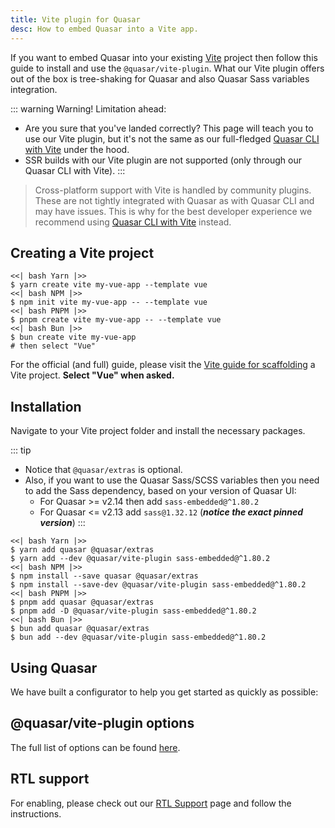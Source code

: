 ```yaml
---
title: Vite plugin for Quasar
desc: How to embed Quasar into a Vite app.
---
```


If you want to embed Quasar into your existing [Vite](https://vitejs.dev) project then follow this guide to install and use the `@quasar/vite-plugin`.
What our Vite plugin offers out of the box is tree-shaking for Quasar and also Quasar Sass variables integration.

::: warning Warning! Limitation ahead:

- Are you sure that you've landed correctly? This page will teach you to use our Vite plugin, but it's not the same as our full-fledged [Quasar CLI with Vite](/start/quasar-cli#installation-project-scaffolding) under the hood.
- SSR builds with our Vite plugin are not supported (only through our Quasar CLI with Vite).
  :::

> Cross-platform support with Vite is handled by community plugins. These are not tightly integrated with Quasar as with Quasar CLI and may have issues. This is why for the best developer experience we recommend using [Quasar CLI with Vite](/start/quasar-cli#installation-project-scaffolding) instead.

## Creating a Vite project

```tabs
<<| bash Yarn |>>
$ yarn create vite my-vue-app --template vue
<<| bash NPM |>>
$ npm init vite my-vue-app -- --template vue
<<| bash PNPM |>>
$ pnpm create vite my-vue-app -- --template vue
<<| bash Bun |>>
$ bun create vite my-vue-app
# then select "Vue"
```

For the official (and full) guide, please visit the [Vite guide for scaffolding](https://vitejs.dev/guide/#scaffolding-your-first-vite-project) a Vite project. **Select "Vue" when asked.**

## Installation

Navigate to your Vite project folder and install the necessary packages.

::: tip

- Notice that `@quasar/extras` is optional.
- Also, if you want to use the Quasar Sass/SCSS variables then you need to add the Sass dependency, based on your version of Quasar UI:
  - For Quasar >= v2.14 then add `sass-embedded@^1.80.2`
  - For Quasar <= v2.13 add `sass@1.32.12` (**_notice the exact pinned version_**)
    :::

```tabs
<<| bash Yarn |>>
$ yarn add quasar @quasar/extras
$ yarn add --dev @quasar/vite-plugin sass-embedded@^1.80.2
<<| bash NPM |>>
$ npm install --save quasar @quasar/extras
$ npm install --save-dev @quasar/vite-plugin sass-embedded@^1.80.2
<<| bash PNPM |>>
$ pnpm add quasar @quasar/extras
$ pnpm add -D @quasar/vite-plugin sass-embedded@^1.80.2
<<| bash Bun |>>
$ bun add quasar @quasar/extras
$ bun add --dev @quasar/vite-plugin sass-embedded@^1.80.2
```

## Using Quasar

We have built a configurator to help you get started as quickly as possible:

<script doc>
import VitePluginUsage from './VitePluginUsage.vue'
</script>

<VitePluginUsage />

## @quasar/vite-plugin options

The full list of options can be found [here](https://github.com/quasarframework/quasar/blob/dev/vite-plugin/index.d.ts).

## RTL support

For enabling, please check out our [RTL Support](/options/rtl-support) page and follow the instructions.
